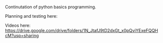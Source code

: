 Continutation of python basics programming.

Planning and testing here:

Videos here: 
https://drive.google.com/drive/folders/1N_JtafJ9tD2dxGt_x0pQviYExeFQQHcM?usp=sharing
